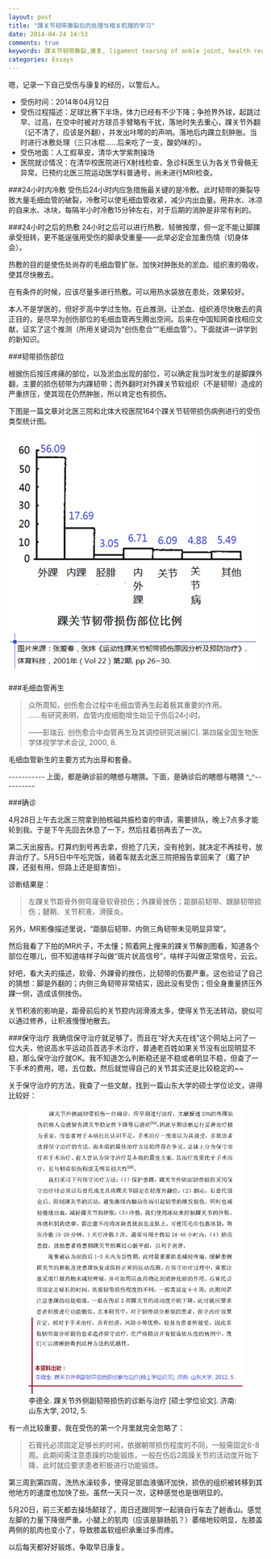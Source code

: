 ```yaml
---
layout: post
title: "踝关节韧带撕裂后的处理与相关机理的学习"
date: 2014-04-24 14:53
comments: true
keywords: 踝关节韧带撕裂,康复, ligament tearing of ankle joint, health recovery
categories: Essays
---
```

嗯，记录一下自己受伤与康复的经历，以警后人。
<!-- more -->

<ul>
<li>受伤时间：2014年04月12日</li>
<li>受伤过程描述：足球比赛下半场，体力已经有不少下降；争抢界外球，起跳过早、过高，在空中时被对方球员手臂略有干扰，落地时失去重心，踝关节外翻（记不清了，应该是外翻），并发出咔嚓的的声响。落地后内踝立刻肿胀。当时进行冰敷处理（三只冰棍……后来吃了一支，酸奶味的）。</li>
<li>受伤地面：人工假草皮，清华大学紫荆操场</li>
<li>医院就诊情况：在清华校医院进行X射线检查，急诊科医生认为各关节骨骼无异常。已预约北医三院运动医学科普通号，尚未进行MRI检查。</li>
</ul>

###24小时内冷敷
受伤后24小时内应急措施最关键的是冷敷。此时韧带的撕裂导致大量毛细血管的破裂，冷敷可以使毛细血管收紧，减少内出血量。用井水、冰凉的自来水、冰块，每隔半小时冷敷15分钟左右，对于后期的消肿是非常有利的。

###24小时之后的热敷
24小时之后可以进行热敷、轻微按摩，但一定不能让脚踝承受扭转，更不能逞强用受伤的脚承受重量——此举必定会加重伤情（切身体会）。

热敷的目的是使伤处尚存的毛细血管扩张，加快对肿胀处的淤血、组织液的吸收，使其尽快散去。

在有条件的时候，应该尽量多进行热敷。可以用热水袋放在患处，效果较好。

本人不是学医的，但好歹高中学过生物。在此推测，让淤血、组织液尽快散去的真正目的，是尽早为创伤部位的毛细血管再生腾出空间。后来在中国知网查找相应文献，证实了这个推测（所用关键词为“创伤愈合”“毛细血管”）。下面就讲一讲学到的新知识。

###韧带损伤部位

根据伤后按压疼痛的部位，以及淤血出现的部位，可以确定我当时发生的是脚踝外翻，主要的损伤韧带为内踝韧带；而外翻时对外踝关节软组织（不是韧带）造成的严重挤压，使其现在仍然肿胀，所以肯定也有损伤。

下图是一篇文章对北医三院和北体大校医院164个踝关节韧带损伤病例进行的受伤类型统计图。

<img src="/images/blog/Essays/ankle_ligament_tearing.png" />

###毛细血管再生
<blockquote>
<p>众所周知，创伤愈合过程中毛细血管再生起着极其重要的作用。<br/>
……有研究表明，血管内皮细胞增生始见于伤后24小时。
</p>
<p>——彭瑞云. 创伤愈合中血管再生及其调控研究进展[C]. 第四届全国生物医学体视学学术会议, 2000, 8. </p>
</blockquote>

毛细血管新生的主要方式为出芽和套叠。


<p style="font-weight:bold;color:#666;">-----------  上面，都是确诊前的瞎想与瞎猜。下面，是确诊后的瞎想与瞎猜 ^_^----------</p>


###确诊

4月28日上午去北医三院拿到拍核磁共振检查的申请，需要排队，晚上7点多才能轮到我。于是下午先回去休息了一下，然后拄着拐再去了一次。

第二天出报告。打算约到号再去拿，但抢了几天，没有抢到，就决定不再挂号，放弃治疗了。5月5日中午吃完饭，骑着车就去北医三院把报告拿回来了（戴了护踝，还挺有用，但路上还是挺害怕）。

诊断结果是：

<blockquote>
<p>
	左踝关节距骨外侧穹窿骨软骨损伤；外踝骨挫伤；距腓前韧带、跟腓韧带损伤；腱鞘、关节积液，滑膜炎。
</p>
</blockquote>

另外，MR影像描述里说，“距腓后韧带、内侧三角韧带未见明显异常”。

然后我看了下拍的MR片子，不太懂；照着网上搜来的踝关节解剖图看，知道各个部位在哪儿，但不知道啥样子叫做“斑片状高信号”，啥样子叫做正常信号，云云。

好吧，看大夫的描述，软骨、外踝骨的挫伤，比韧带的伤要严重。这也验证了自己的猜想：脚是外翻的；内侧三角韧带非常结实，因此没有受伤；但全身重量挤压外踝一侧，造成该侧挫伤。

关节积液的影响是，距骨前后的关节腔内润滑液太多，使得关节无法转动。貌似可以通过修养，让积液慢慢地散去。


###保守治疗
我确信保守治疗就足够了。而且在“好大夫在线”这个网站上问了一位大夫，他说高水平运动员首选手术治疗，普通老百姓如果关节没有出现明显不稳，那么保守治疗就OK。我不知道怎么判断稳还是不稳或者明显不稳，但查了一下手术的费用，嗯，五位数。然后就觉得自己的关节其实还是比较稳定的~~

关于保守治疗的方法，我查了一些文献，找到一篇山东大学的硕士学位论文，讲得比较好：

<figure>
<img src="/images/blog/Essays/ankle_ligament_tearing_cure.png" />
<figcaption>李德全. 踝关节外侧副韧带损伤的诊断与治疗 [硕士学位论文]. 济南: 山东大学, 2012, 5.</figcaption>
</figure>

有一点比较重要，我在受伤的第一个月里就完全忽略了：

<blockquote>
<p>
石膏托必须固定足够长的时间，依据朝带损伤程度的不同，一般需固定6-8周。此期间需注意患躁的功能锻炼，一般在伤后2周躁关节的活动度开始下降，此时就应要求患者积极进行功能锻炼。
</p>
</blockquote>

第三周到第四周，洗热水澡较多，使得足部血液循环加快，损伤的组织被转移到其他地方的速度也加快了些。虽然一天只一次，这种感觉也是很明显的。

5月20日，前三天都去操场颠球了，周日还跟同学一起骑自行车去了趟香山。感觉左脚的力量下降很严重。小腿上的肌肉（应该是腓肠肌？）萎缩地较明显，左膝盖两侧的肌肉也变小了，导致膝盖软组织承重过多而疼。

以后每天都好好锻炼，争取早日康复。
